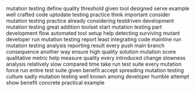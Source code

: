 mutation testing define quality threshold given tool designed serve example well crafted code uptodate testing practice think important consider mutation testing practice already considering testdriven development mutation testing great addition toolset start mutation testing part development flow automated tool setup help detecting surviving mutant developer run mutation testing report least integrating code mainline run mutation testing analysis reporting result every push main branch consequence another way ensure high quality solution mutation score qualitative metric help measure quality every introduced change slowness analysis relatively slow compared time take run test suite every mutation force run entire test suite given benefit accept spreading mutation testing culture sadly mutation testing well known among developer humble attempt show benefit concrete practical example